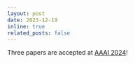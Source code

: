 ```yaml
---
layout: post
date: 2023-12-19
inline: true
related_posts: false
---
```


Three papers are accepted at [AAAI 2024](https://aaai.org/aaai-conference/)!
